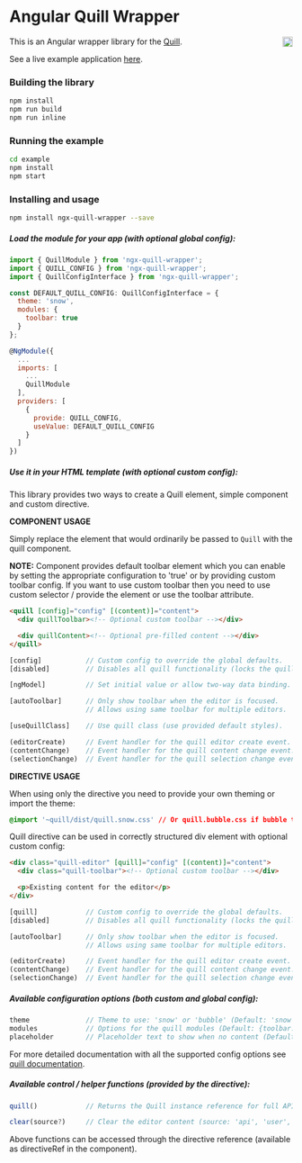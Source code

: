 # Angular Quill Wrapper

<a href="https://badge.fury.io/js/ngx-quill-wrapper"><img src="https://badge.fury.io/js/ngx-quill-wrapper.svg" align="right" alt="npm version" height="18"></a>

This is an Angular wrapper library for the [Quill](http://quilljs.com/).

See a live example application <a href="https://zefoy.github.io/ngx-quill-wrapper/">here</a>.

### Building the library

```bash
npm install
npm run build
npm run inline
```

### Running the example

```bash
cd example
npm install
npm start
```

### Installing and usage

```bash
npm install ngx-quill-wrapper --save
```

##### Load the module for your app (with optional global config):

```javascript
import { QuillModule } from 'ngx-quill-wrapper';
import { QUILL_CONFIG } from 'ngx-quill-wrapper';
import { QuillConfigInterface } from 'ngx-quill-wrapper';

const DEFAULT_QUILL_CONFIG: QuillConfigInterface = {
  theme: 'snow',
  modules: {
    toolbar: true
  }
};

@NgModule({
  ...
  imports: [
    ...
    QuillModule
  ],
  providers: [
    {
      provide: QUILL_CONFIG,
      useValue: DEFAULT_QUILL_CONFIG
    }
  ]
})
```

##### Use it in your HTML template (with optional custom config):

This library provides two ways to create a Quill element, simple component and custom directive.

**COMPONENT USAGE**

Simply replace the element that would ordinarily be passed to `Quill` with the quill component.

**NOTE:** Component provides default toolbar element which you can enable by setting the appropriate configuration to 'true' or by providing custom toolbar config. If you want to use custom toolbar then you need to use custom selector / provide the element or use the toolbar attribute.

```html
<quill [config]="config" [(content)]="content">
  <div quillToolbar><!-- Optional custom toolbar --></div>

  <div quillContent><!-- Optional pre-filled content --></div>
</quill>
```

```javascript
[config]           // Custom config to override the global defaults.
[disabled]         // Disables all quill functionality (locks the quill).

[ngModel]          // Set initial value or allow two-way data binding.

[autoToolbar]      // Only show toolbar when the editor is focused.
                   // Allows using same toolbar for multiple editors.

[useQuillClass]    // Use quill class (use provided default styles).

(editorCreate)     // Event handler for the quill editor create event.
(contentChange)    // Event handler for the quill content change event.
(selectionChange)  // Event handler for the quill selection change event.
```

**DIRECTIVE USAGE**

When using only the directive you need to provide your own theming or import the theme:

```css
@import '~quill/dist/quill.snow.css' // Or quill.bubble.css if bubble theme is used
```

Quill directive can be used in correctly structured div element with optional custom config:

```html
<div class="quill-editor" [quill]="config" [(content)]="content">
  <div class="quill-toolbar"><!-- Optional custom toolbar --></div>

  <p>Existing content for the editor</p>
</div>
```

```javascript
[quill]            // Custom config to override the global defaults.
[disabled]         // Disables all quill functionality (locks the quill).

[autoToolbar]      // Only show toolbar when the editor is focused.
                   // Allows using same toolbar for multiple editors.

(editorCreate)     // Event handler for the quill editor create event.
(contentChange)    // Event handler for the quill content change event.
(selectionChange)  // Event handler for the quill selection change event.
```

##### Available configuration options (both custom and global config):

```javascript
theme              // Theme to use: 'snow' or 'bubble' (Default: 'snow').
modules            // Options for the quill modules (Default: {toolbar: true}).
placeholder        // Placeholder text to show when no content (Default: null).
```

For more detailed documentation with all the supported config options see [quill documentation](http://quilljs.com/docs/configuration/).

##### Available control / helper functions (provided by the directive):

```javascript
quill()            // Returns the Quill instance reference for full API access.

clear(source?)     // Clear the editor content (source: 'api', 'user', 'silent').
```

Above functions can be accessed through the directive reference (available as directiveRef in the component).
